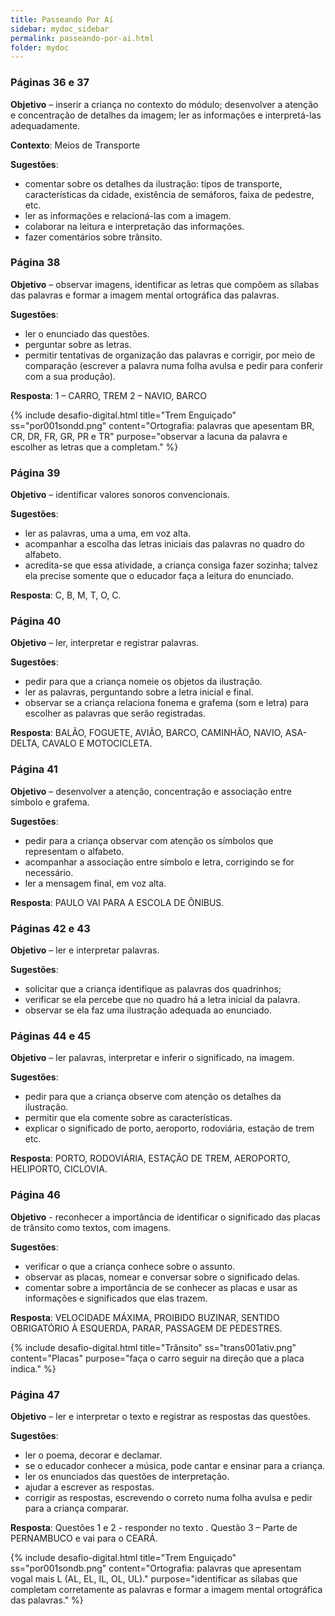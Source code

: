 ```yaml
---
title: Passeando Por Aí
sidebar: mydoc_sidebar
permalink: passeando-por-ai.html
folder: mydoc
---
```


### Páginas 36 e 37

**Objetivo** – inserir a criança no contexto do módulo; desenvolver a atenção e concentração de detalhes da imagem; ler as informações e interpretá-las adequadamente.

**Contexto**: Meios de Transporte

**Sugestões**:
- comentar sobre os detalhes da ilustração: tipos de transporte, características da cidade, existência de semáforos, faixa de pedestre, etc.
- ler as informações e relacioná-las com a imagem.
- colaborar na leitura e interpretação das informações.
- fazer comentários sobre trânsito.

### Página 38

**Objetivo** – observar imagens, identificar as letras que compõem as sílabas das palavras e formar a imagem mental ortográfica das palavras.

**Sugestões**:
- ler o enunciado das questões.
- perguntar sobre as letras.
- permitir tentativas de organização das palavras e corrigir, por meio de comparação (escrever a palavra numa folha avulsa e pedir para conferir com a sua produção).

**Resposta**: 1 – CARRO, TREM
                    2 – NAVIO, BARCO

{% include desafio-digital.html
    title="Trem Enguiçado"
    ss="por001sondd.png"
    content="Ortografia: palavras que apesentam BR, CR, DR, FR, GR, PR e TR"
    purpose="observar a lacuna da palavra e escolher as letras que a completam."
%}

### Página 39

**Objetivo** – identificar valores sonoros convencionais.

**Sugestões**:
- ler as palavras, uma a uma, em voz alta.
- acompanhar a escolha das letras iniciais das palavras no quadro do alfabeto.
- acredita-se que essa atividade, a criança consiga fazer sozinha; talvez ela precise somente que o educador faça a leitura do enunciado.

**Resposta**: C, B, M, T, O, C.

### Página 40 

**Objetivo** – ler, interpretar e registrar palavras.

**Sugestões**:
- pedir para que a criança nomeie os objetos da ilustração.
- ler as palavras, perguntando sobre a letra inicial e final.
- observar se a criança relaciona fonema e grafema (som e letra) para escolher as palavras que serão registradas.

**Resposta**: BALÃO, FOGUETE, AVIÃO, BARCO, CAMINHÃO, NAVIO, ASA-DELTA, CAVALO E MOTOCICLETA.

### Página 41 

**Objetivo** – desenvolver a atenção, concentração e associação entre símbolo e grafema.

**Sugestões**:
- pedir para a criança observar com atenção os símbolos que representam o alfabeto.
- acompanhar a associação entre símbolo e letra, corrigindo se for necessário.
- ler a mensagem final, em voz alta.

**Resposta**: PAULO VAI PARA A ESCOLA DE ÔNIBUS.

### Páginas 42 e 43

**Objetivo** – ler e interpretar palavras.

**Sugestões**:
- solicitar que a criança identifique as palavras dos quadrinhos;
- verificar se ela percebe que no quadro há a letra inicial da palavra.
- observar se ela faz uma ilustração adequada ao enunciado.

### Páginas 44 e 45

**Objetivo** – ler palavras, interpretar e inferir o significado, na imagem.

**Sugestões**:
- pedir para que a criança observe com atenção os detalhes da ilustração.
- permitir que ela comente sobre as características.
- explicar o significado de porto, aeroporto, rodoviária, estação de trem etc.

**Resposta**: PORTO, RODOVIÁRIA, ESTAÇÃO DE TREM, AEROPORTO, HELIPORTO, CICLOVIA.

### Página 46

**Objetivo** - reconhecer a importância de identificar o significado das placas de trânsito como textos, com imagens.

**Sugestões**:
- verificar o que a criança conhece sobre o assunto.
- observar as placas, nomear e conversar sobre o significado delas.
- comentar sobre a importância de se conhecer as placas e usar as informações e significados que elas trazem.

**Resposta**: VELOCIDADE MÁXIMA, PROIBIDO BUZINAR, SENTIDO OBRIGATÓRIO À ESQUERDA, PARAR, PASSAGEM DE PEDESTRES.

{% include desafio-digital.html
    title="Trânsito"
    ss="trans001ativ.png"
    content="Placas"
    purpose="faça o carro seguir na direção que a placa indica."
%}

### Página 47

**Objetivo** – ler e interpretar o texto e registrar as respostas das questões.

**Sugestões**:
- ler o poema, decorar e declamar.
- se o educador conhecer a música, pode cantar e ensinar para a criança.
- ler os enunciados das questões de interpretação.
- ajudar a escrever as respostas.
- corrigir as respostas, escrevendo o correto numa folha avulsa e pedir para a criança comparar.

**Resposta**:  Questões 1  e 2 - responder no texto .
                     Questão 3 – Parte de PERNAMBUCO e vai para o CEARÁ.   
                            
{% include desafio-digital.html
    title="Trem Enguiçado"
    ss="por001sondb.png"
    content="Ortografia: palavras que apresentam vogal mais L (AL, EL, IL, OL, UL)."
    purpose="identificar as sílabas que completam corretamente as palavras e formar a imagem mental ortográfica das palavras."
%}